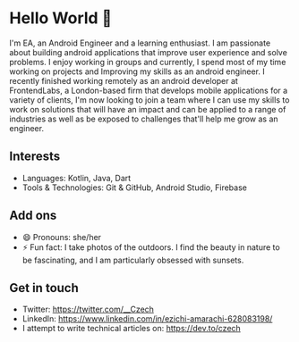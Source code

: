 # Hello World 👋

I'm EA, an Android Engineer and a learning enthusiast. I am passionate about building android applications that improve user experience and solve problems. I enjoy working in groups and currently, I spend most of my time working on projects and Improving my skills as an android engineer.
I recently finished working remotely as an android developer at FrontendLabs, a London-based firm that develops mobile applications for a variety of clients, I'm now looking to join a team where I can use my skills to work on solutions that will have an impact and can be applied to a range of industries as well as be exposed to challenges that'll help me grow as an engineer.

## Interests
- Languages: Kotlin, Java, Dart
- Tools & Technologies: Git & GitHub, Android Studio, Firebase

## Add ons
- 😄 Pronouns: she/her
- ⚡ Fun fact: I take photos of the outdoors. I find the beauty in nature to be fascinating, and I am particularly obsessed with sunsets.

## Get in touch
- Twitter: https://twitter.com/__Czech
- LinkedIn: https://www.linkedin.com/in/ezichi-amarachi-628083198/
- I attempt to write technical articles on: https://dev.to/czech
